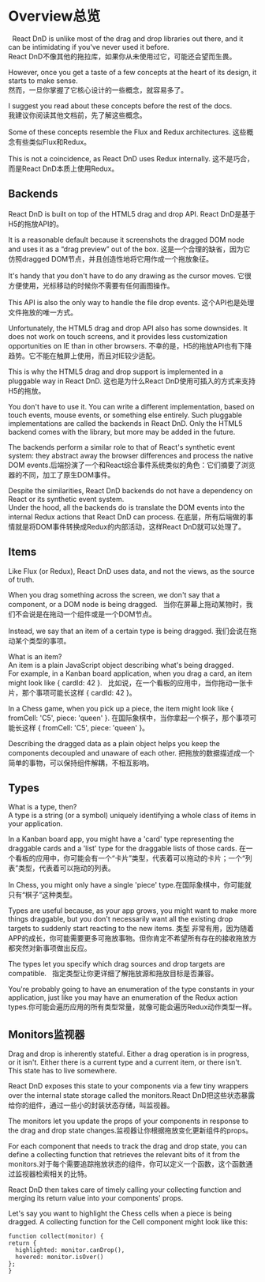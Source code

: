   #  Overview总览  
  
  
React DnD is unlike most of the drag and drop libraries out there, and it can be intimidating if you've never used it before.  
React DnD不像其他的拖拉库，如果你从未使用过它，可能还会望而生畏。  

However, once you get a taste of a few concepts at the heart of its design, it starts to make sense.  
然而，一旦你掌握了它核心设计的一些概念，就容易多了。  

I suggest you read about these concepts before the rest of the docs.  
我建议你阅读其他文档前，先了解这些概念。  

Some of these concepts resemble the Flux and Redux architectures.
这些概念有些类似Flux和Redux。  

This is not a coincidence, as React DnD uses Redux internally.
这不是巧合，而是React DnD本质上使用Redux。


  ## Backends 

React DnD is built on top of the HTML5 drag and drop API.
React DnD是基于H5的拖放API的。    

It is a reasonable default because it screenshots the dragged DOM node and uses it as a “drag preview” out of the box.
这是一个合理的缺省，因为它仿照dragged DOM节点，并且创造性地将它用作成一个拖放象征。   

It's handy that you don't have to do any drawing as the cursor moves. 
它很方便使用，光标移动的时候你不需要有任何画图操作。   

This API is also the only way to handle the file drop events.
这个API也是处理文件拖放的唯一方式。   


Unfortunately, the HTML5 drag and drop API also has some downsides. It does not work on touch screens, and it provides less customization opportunities on IE than in other browsers.
不幸的是，H5的拖放API也有下降趋势。它不能在触屏上使用，而且对IE较少适配。   


This is why the HTML5 drag and drop support is implemented in a pluggable way in React DnD.
这也是为什么React DnD使用可插入的方式来支持H5的拖放。  

You don't have to use it. You can write a different implementation, based on touch events, mouse events, or something else entirely. Such pluggable implementations are called the backends in React DnD. Only the HTML5 backend comes with the library, but more may be added in the future.

The backends perform a similar role to that of React's synthetic event system: they abstract away the browser differences and process the native DOM events.后端扮演了一个和React综合事件系统类似的角色：它们摘要了浏览器的不同，加工了原生DOM事件。  

Despite the similarities, React DnD backends do not have a dependency on React or its synthetic event system.   
Under the hood, all the backends do is translate the DOM events into the internal Redux actions that React DnD can process.
在底层，所有后端做的事情就是将DOM事件转换成Redux的内部活动，这样React DnD就可以处理了。


  ## Items

Like Flux (or Redux), React DnD uses data, and not the views, as the source of truth.   

When you drag something across the screen, we don't say that a component, or a DOM node is being dragged.   
当你在屏幕上拖动某物时，我们不会说是在拖动一个组件或是一个DOM节点。   

Instead, we say that an item of a certain type is being dragged.
我们会说在拖动某个类型的事项。   


What is an item?   
An item is a plain JavaScript object describing what's being dragged.  
For example, in a Kanban board application, when you drag a card, an item might look like { cardId: 42 }.   
比如说，在一个看板的应用中，当你拖动一张卡片，那个事项可能长这样 { cardId: 42 }。  

In a Chess game, when you pick up a piece, the item might look like { fromCell: 'C5', piece: 'queen' }. 
在国际象棋中，当你拿起一个棋子，那个事项可能长这样 { fromCell: 'C5', piece: 'queen' }。   


Describing the dragged data as a plain object helps you keep the components decoupled and unaware of each other.
把拖放的数据描述成一个简单的事物，可以保持组件解耦，不相互影响。


  ## Types 

What is a type, then?   
A type is a string (or a symbol) uniquely identifying a whole class of items in your application.   

In a Kanban board app, you might have a 'card' type representing the draggable cards and a 'list' type for the draggable lists of those cards. 在一个看板的应用中，你可能会有一个“卡片”类型，代表着可以拖动的卡片；一个“列表”类型，代表着可以拖动的列表。  


In Chess, you might only have a single 'piece' type.在国际象棋中，你可能就只有“棋子”这种类型。

Types are useful because, as your app grows, you might want to make more things draggable, but you don't necessarily want all the existing drop targets to suddenly start reacting to the new items. 类型 非常有用，因为随着APP的成长，你可能需要更多可拖放事物。但你肯定不希望所有存在的接收拖放方都突然对新事项做出反应。   


The types let you specify which drag sources and drop targets are compatible.   指定类型让你更详细了解拖放源和拖放目标是否兼容。  


You're probably going to have an enumeration of the type constants in your application, just like you may have an enumeration of the Redux action types.你可能会遍历应用的所有类型常量，就像可能会遍历Redux动作类型一样。


  ## Monitors监视器 

Drag and drop is inherently stateful. Either a drag operation is in progress, or it isn't. Either there is a current type and a current item, or there isn't. This state has to live somewhere.

React DnD exposes this state to your components via a few tiny wrappers over the internal state storage called the monitors.React DnD把这些状态暴露给你的组件，通过一些小的封装状态存储，叫监视器。  

The monitors let you update the props of your components in response to the drag and drop state changes.监视器让你根据拖放变化更新组件的props。  


For each component that needs to track the drag and drop state, you can define a collecting function that retrieves the relevant bits of it from the monitors.对于每个需要追踪拖放状态的组件，你可以定义一个函数，这个函数通过监视器检索相关的比特。

React DnD then takes care of timely calling your collecting function and merging its return value into your components' props.

Let's say you want to highlight the Chess cells when a piece is being dragged. A collecting function for the Cell component might look like this:
  ```
  function collect(monitor) {
  return {
    highlighted: monitor.canDrop(),
    hovered: monitor.isOver()
  };
}
  
  ```
